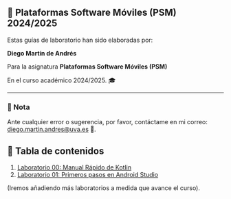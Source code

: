 ## 📱 Plataformas Software Móviles (PSM) 2024/2025

Estas guías de laboratorio han sido elaboradas por:

 **Diego Martín de Andrés** 
 
 Para la asignatura **Plataformas Software Móviles (PSM)** 
 
 En el curso académico 2024/2025. 🎓

---

### 📌 Nota

Ante cualquier error o sugerencia, por favor, contáctame en mi correo: [diego.martin.andres@uva.es](mailto:diego.martin.andres@uva.es) 📧.


## 📝 Tabla de contenidos

1. [Laboratorio 00: Manual Rápido de Kotlin](./ManualRapidoKotlin/README.md)
2. [Laboratorio 01: Primeros pasos en Android Studio](./labo01/README.md)

(Iremos añadiendo más laboratorios a medida que avance el curso).
